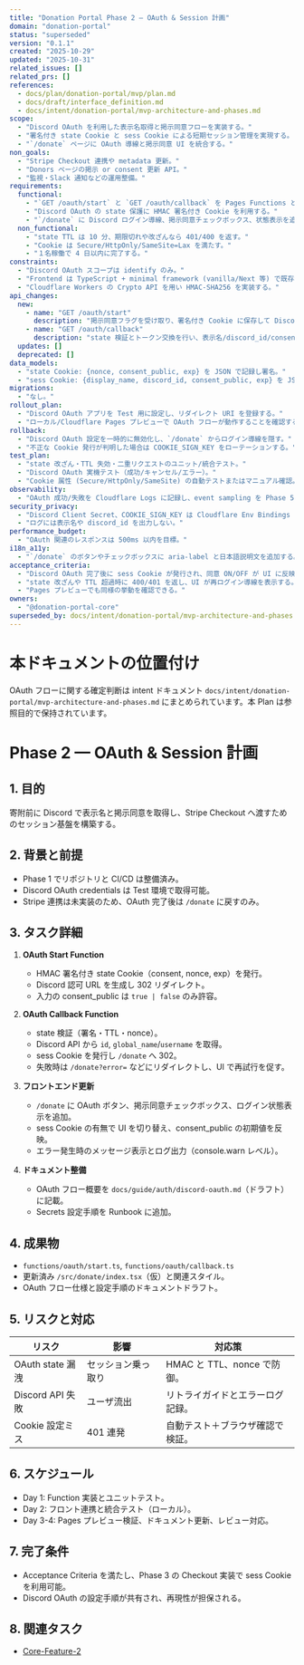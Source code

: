 ```yaml
---
title: "Donation Portal Phase 2 — OAuth & Session 計画"
domain: "donation-portal"
status: "superseded"
version: "0.1.1"
created: "2025-10-29"
updated: "2025-10-31"
related_issues: []
related_prs: []
references:
  - docs/plan/donation-portal/mvp/plan.md
  - docs/draft/interface_definition.md
  - docs/intent/donation-portal/mvp-architecture-and-phases.md
scope:
  - "Discord OAuth を利用した表示名取得と掲示同意フローを実装する。"
  - "署名付き state Cookie と sess Cookie による短期セッション管理を実現する。"
  - "`/donate` ページに OAuth 導線と掲示同意 UI を統合する。"
non_goals:
  - "Stripe Checkout 連携や metadata 更新。"
  - "Donors ページの掲示 or consent 更新 API。"
  - "監視・Slack 通知などの運用整備。"
requirements:
  functional:
    - "`GET /oauth/start` と `GET /oauth/callback` を Pages Functions として実装する。"
    - "Discord OAuth の state 保護に HMAC 署名付き Cookie を利用する。"
    - "`/donate` に Discord ログイン導線、掲示同意チェックボックス、状態表示を追加する。"
  non_functional:
    - "state TTL は 10 分、期限切れや改ざんなら 401/400 を返す。"
    - "Cookie は Secure/HttpOnly/SameSite=Lax を満たす。"
    - "１名稼働で 4 日以内に完了する。"
constraints:
  - "Discord OAuth スコープは identify のみ。"
  - "Frontend は TypeScript + minimal framework (vanilla/Next 等) で既存構成に従う。"
  - "Cloudflare Workers の Crypto API を用い HMAC-SHA256 を実装する。"
api_changes:
  new:
    - name: "GET /oauth/start"
      description: "掲示同意フラグを受け取り、署名付き Cookie に保存して Discord 認可画面へリダイレクトする。"
    - name: "GET /oauth/callback"
      description: "state 検証とトークン交換を行い、表示名/discord_id/consent を sess Cookie に保存する。"
  updates: []
  deprecated: []
data_models:
  - "state Cookie: {nonce, consent_public, exp} を JSON で記録し署名。"
  - "sess Cookie: {display_name, discord_id, consent_public, exp} を JSON で記録し署名（TTL=600秒）。"
migrations:
  - "なし。"
rollout_plan:
  - "Discord OAuth アプリを Test 用に設定し、リダイレクト URI を登録する。"
  - "ローカル/Cloudflare Pages プレビューで OAuth フローが動作することを確認する。"
rollback:
  - "Discord OAuth 設定を一時的に無効化し、`/donate` からログイン導線を隠す。"
  - "不正な Cookie 発行が判明した場合は COOKIE_SIGN_KEY をローテーションする。"
test_plan:
  - "state 改ざん・TTL 失効・二重リクエストのユニット/統合テスト。"
  - "Discord OAuth 実機テスト（成功/キャンセル/エラー）。"
  - "Cookie 属性 (Secure/HttpOnly/SameSite) の自動テストまたはマニュアル確認。"
observability:
  - "OAuth 成功/失敗を Cloudflare Logs に記録し、event sampling を Phase 5 で Slack 通知に接続。"
security_privacy:
  - "Discord Client Secret、COOKIE_SIGN_KEY は Cloudflare Env Bindings で管理。"
  - "ログには表示名や discord_id を出力しない。"
performance_budget:
  - "OAuth 関連のレスポンスは 500ms 以内を目標。"
i18n_a11y:
  - "`/donate` のボタンやチェックボックスに aria-label と日本語説明文を追加する。"
acceptance_criteria:
  - "Discord OAuth 完了後に sess Cookie が発行され、同意 ON/OFF が UI に反映される。"
  - "state 改ざんや TTL 超過時に 400/401 を返し、UI が再ログイン導線を表示する。"
  - "Pages プレビューでも同様の挙動を確認できる。"
owners:
  - "@donation-portal-core"
superseded_by: docs/intent/donation-portal/mvp-architecture-and-phases.md
---
```


# 本ドキュメントの位置付け

OAuth フローに関する確定判断は intent ドキュメント `docs/intent/donation-portal/mvp-architecture-and-phases.md` にまとめられています。本 Plan は参照目的で保持されています。

# Phase 2 — OAuth & Session 計画

## 1. 目的

寄附前に Discord で表示名と掲示同意を取得し、Stripe Checkout へ渡すためのセッション基盤を構築する。

## 2. 背景と前提

- Phase 1 でリポジトリと CI/CD は整備済み。
- Discord OAuth credentials は Test 環境で取得可能。
- Stripe 連携は未実装のため、OAuth 完了後は `/donate` に戻すのみ。

## 3. タスク詳細

1. **OAuth Start Function**
   - HMAC 署名付き state Cookie（consent, nonce, exp）を発行。
   - Discord 認可 URL を生成し 302 リダイレクト。
   - 入力の consent_public は `true | false` のみ許容。

2. **OAuth Callback Function**
   - state 検証（署名・TTL・nonce）。
   - Discord API から `id`, `global_name`/`username` を取得。
   - sess Cookie を発行し `/donate` へ 302。
   - 失敗時は `/donate?error=` などにリダイレクトし、UI で再試行を促す。

3. **フロントエンド更新**
   - `/donate` に OAuth ボタン、掲示同意チェックボックス、ログイン状態表示を追加。
   - sess Cookie の有無で UI を切り替え、consent_public の初期値を反映。
   - エラー発生時のメッセージ表示とログ出力（console.warn レベル）。

4. **ドキュメント整備**
   - OAuth フロー概要を `docs/guide/auth/discord-oauth.md`（ドラフト）に記載。
   - Secrets 設定手順を Runbook に追加。

## 4. 成果物

- `functions/oauth/start.ts`, `functions/oauth/callback.ts`
- 更新済み `/src/donate/index.tsx`（仮）と関連スタイル。
- OAuth フロー仕様と設定手順のドキュメントドラフト。

## 5. リスクと対応

| リスク | 影響 | 対応策 |
| --- | --- | --- |
| OAuth state 漏洩 | セッション乗っ取り | HMAC と TTL、nonce で防御。 |
| Discord API 失敗 | ユーザ流出 | リトライガイドとエラーログ記録。 |
| Cookie 設定ミス | 401 連発 | 自動テスト＋ブラウザ確認で検証。 |

## 6. スケジュール

- Day 1: Function 実装とユニットテスト。
- Day 2: フロント連携と統合テスト（ローカル）。
- Day 3-4: Pages プレビュー検証、ドキュメント更新、レビュー対応。

## 7. 完了条件

- Acceptance Criteria を満たし、Phase 3 の Checkout 実装で sess Cookie を利用可能。
- Discord OAuth の設定手順が共有され、再現性が担保される。

## 8. 関連タスク

- [Core-Feature-2](../../../../TODO.md#core-feature-2)
